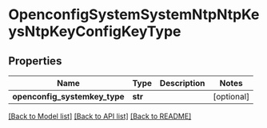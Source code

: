 # OpenconfigSystemSystemNtpNtpKeysNtpKeyConfigKeyType

## Properties
Name | Type | Description | Notes
------------ | ------------- | ------------- | -------------
**openconfig_systemkey_type** | **str** |  | [optional] 

[[Back to Model list]](../README.md#documentation-for-models) [[Back to API list]](../README.md#documentation-for-api-endpoints) [[Back to README]](../README.md)


